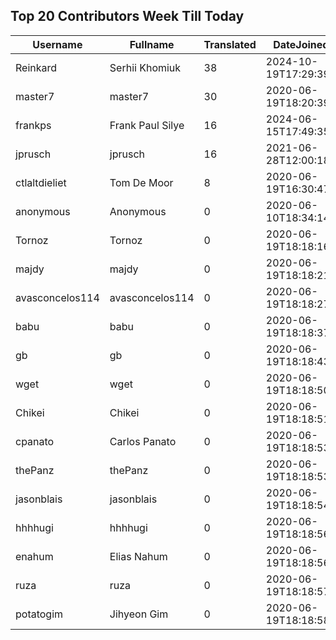 ## Top 20 Contributors Week Till Today ##
|Username|Fullname|Translated|DateJoined|Language|
|--------|--------|----------|----------|-------|
|Reinkard|Serhii Khomiuk|38|2024-10-19T17:29:39.|uk|
|master7|master7|30|2020-06-19T18:20:39.|pl|
|frankps|Frank Paul Silye|16|2024-06-15T17:49:35.|nb_NO|
|jprusch|jprusch|16|2021-06-28T12:00:18.|de|
|ctlaltdieliet|Tom De Moor|8|2020-06-19T16:30:47Z|nl|
|anonymous|Anonymous|0|2020-06-10T18:34:14.||
|Tornoz|Tornoz|0|2020-06-19T18:18:16.||
|majdy|majdy|0|2020-06-19T18:18:21.||
|avasconcelos114|avasconcelos114|0|2020-06-19T18:18:27Z||
|babu|babu|0|2020-06-19T18:18:37.||
|gb|gb|0|2020-06-19T18:18:43.||
|wget|wget|0|2020-06-19T18:18:50Z|ro|
|Chikei|Chikei|0|2020-06-19T18:18:51Z|zh_Hant|
|cpanato|Carlos Panato|0|2020-06-19T18:18:53Z||
|thePanz|thePanz|0|2020-06-19T18:18:53Z||
|jasonblais|jasonblais|0|2020-06-19T18:18:54Z||
|hhhhugi|hhhhugi|0|2020-06-19T18:18:56.||
|enahum|Elias  Nahum|0|2020-06-19T18:18:56Z|es|
|ruza|ruza|0|2020-06-19T18:18:57.||
|potatogim|Jihyeon Gim|0|2020-06-19T18:18:58.|ko|
